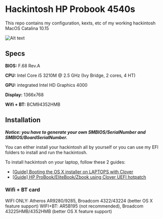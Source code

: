 # Hackintosh HP Probook 4540s

This repo contains my configuration, kexts, etc of my working hackintosh MacOS Catalina 10.15

![Alt text](http://blazinglist.com/wp-content/uploads/2016/03/HP-ProBook-450-G3.jpg)

## Specs

**BIOS:** F.68 Rev.A

**CPU:** Intel Core i5 3210M @ 2.5 GHz (Ivy Bridge, 2 cores, 4 HT)

**GPU:** integrated Intel HD Graphics 4000

**Display:** 1366x768

**Wifi + BT:** BCM94352HMB

## Installation

***Notice: you have to generate your own SMBIOS/SerialNumber and SMBIOS/BoardSerialNumber.***

You can either install your hackintosh all by yourself or you can use my EFI folders to install and run the hackintosh.

To install hackintosh on your laptop, follow these 2 guides:

- [[Guide] Booting the OS X installer on LAPTOPS with Clover](https://www.tonymacx86.com/threads/guide-booting-the-os-x-installer-on-laptops-with-clover.148093/)
- [[Guide] HP ProBook/EliteBook/Zbook using Clover UEFI hotpatch](https://www.tonymacx86.com/threads/guide-hp-probook-elitebook-zbook-using-clover-uefi-hotpatch.261719/)

### Wifi + BT card

WIFI ONLY: Atheros AR9280/9285, Broadcom 4322/43224 (better OS X feature support)
WIFI+BT: AR5B195 (not recommended), Broadcom 43225HMB/4352HMB (better OS X feature support)
